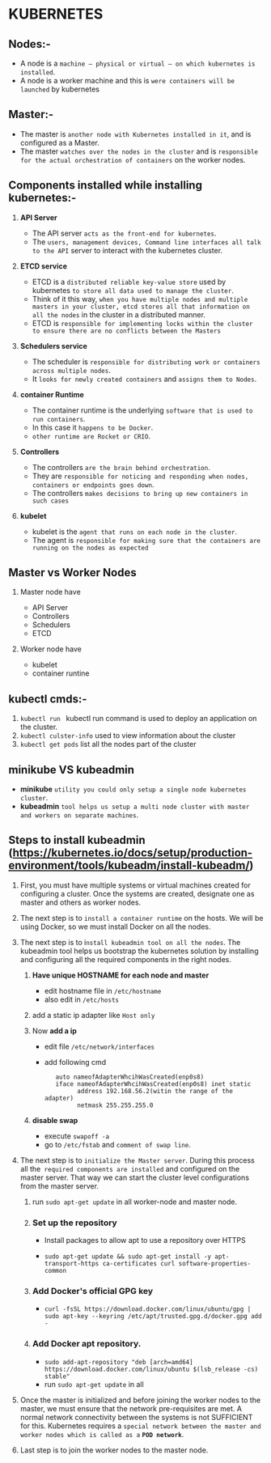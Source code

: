 # KUBERNETES

## Nodes:-

- A node is a `machine – physical or virtual – on which kubernetes is installed`.
- A node is a worker machine and this is `were containers will be launched` by kubernetes

## Master:-

- The master is `another node with Kubernetes installed in it`, and is configured as a Master.
- The master `watches over the nodes in the cluster` and is `responsible for the actual orchestration of containers` on the worker nodes.

## Components installed while installing kubernetes:-

1. **API Server**

   - The API server `acts as the front-end for kubernetes`.
   - The `users, management devices, Command line interfaces all talk to the API` server to interact with the kubernetes cluster.

2. **ETCD service**

   - ETCD is a `distributed reliable key-value store` used by kubernetes `to store all data used to manage the cluster`.
   - Think of it this way, `when you have multiple nodes and multiple masters in your cluster, etcd stores all that information on all the nodes` in the cluster in a distributed manner.
   - ETCD is `responsible for implementing locks within the cluster to ensure there are no conflicts between the Masters`

3. **Schedulers service**

   - The scheduler is `responsible for distributing work or containers across multiple nodes`.
   - It `looks for newly created containers` and `assigns them to Nodes`.

4. **container Runtime**

   - The container runtime is the underlying `software that is used to run containers`.
   - In this case it `happens to be Docker`.
   - `other runtime are Rocket or CRIO`.

5. **Controllers**

   - The controllers `are the brain behind orchestration`.
   - They are `responsible for noticing and responding when nodes, containers or endpoints goes down`.
   - The controllers `makes decisions to bring up new containers in such cases`

6. **kubelet**

   - kubelet is the `agent that runs on each node in the cluster`.
   - The agent is `responsible for making sure that the containers are running on the nodes as expected`

## Master vs Worker Nodes

1. Master node have

   - API Server
   - Controllers
   - Schedulers
   - ETCD

2. Worker node have
   - kubelet
   - container runtine

## kubectl cmds:-

1.  `kubectl run ` kubectl run command is used to deploy an application on the cluster.
2.  `kubectl culster-info` used to view information about the cluster
3.  `kubectl get pods` list all the nodes part of the cluster

## minikube VS kubeadmin

- **minikube** `utility you could only setup a single node kubernetes cluster`.
- **kubeadmin** `tool helps us setup a multi node cluster with master and workers on separate machines`.

## Steps to install kubeadmin (https://kubernetes.io/docs/setup/production-environment/tools/kubeadm/install-kubeadm/)

1.  First, you must have multiple systems or virtual machines created for configuring a cluster. Once the systems are created, designate one as master and others as worker nodes.

2.  The next step is to `install a container runtime` on the hosts. We will be using Docker, so we must install Docker on all the nodes.

3.  The next step is to i`nstall kubeadmin tool on all the nodes`. The kubeadmin tool helps us bootstrap the kubernetes solution by installing and configuring all the required components in the right nodes.

    1.  **Have unique HOSTNAME for each node and master**

        - edit hostname file in `/etc/hostname`
        - also edit in `/etc/hosts`

    2.  add a static ip adapter like `Host only`

    3.  Now **add a ip**

        - edit file `/etc/network/interfaces`
        - add following cmd

                 auto nameofAdapterWhcihWasCreated(enp0s8)
                 iface nameofAdapterWhcihWasCreated(enp0s8) inet static
                       address 192.168.56.2(witin the range of the adapter)
                       netmask 255.255.255.0

    4.  **disable swap**
        - execute `swapoff -a`
        - go to `/etc/fstab` and `comment of swap line`.

4.  The next step is to `initialize the Master server`. During this process all the` required components are installed` and configured on the master server. That way we can start the cluster level configurations from the master server.

    1.  run `sudo apt-get update` in all worker-node and master node.
    2.  ### Set up the repository

        - Install packages to allow apt to use a repository over HTTPS

        - `sudo apt-get update && sudo apt-get install -y apt-transport-https ca-certificates curl software-properties-common`

    3.  ### Add Docker's official GPG key

        - `curl -fsSL https://download.docker.com/linux/ubuntu/gpg | sudo apt-key --keyring /etc/apt/trusted.gpg.d/docker.gpg add -`

    4.  ### Add Docker apt repository.
        - `sudo add-apt-repository "deb [arch=amd64] https://download.docker.com/linux/ubuntu $(lsb_release -cs) stable"`
        - run `sudo apt-get update` in all

5.  Once the master is initialized and before joining the worker nodes to the master, we must ensure that the network pre-requisites are met. A normal network connectivity between the systems is not SUFFICIENT for this. Kubernetes requires a `special network between the master and worker nodes which is called as a` **`POD network`**.

6.  Last step is to join the worker nodes to the master node.
